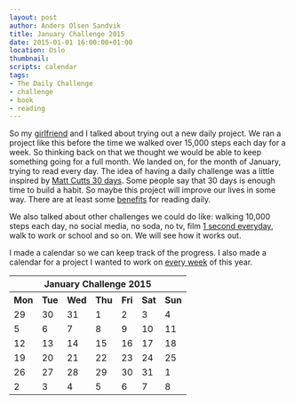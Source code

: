 ```yaml
---
layout: post
author: Anders Olsen Sandvik
title: January Challenge 2015
date: 2015-01-01 16:00:00+01:00
location: Oslo
thumbnail:
scripts: calendar
tags:
- The Daily Challenge
- challenge
- book
- reading
---
```


So my [girlfriend](http://goo.gl/0KAzRP) and I talked about trying out a new daily project. We ran a project like this before the time we walked over 15,000 steps each day for a week. So thinking back on that we thought we would be able to keep something going for a full month. We landed on, for the month of January, trying to read every day. The idea of having a daily challenge was a little inspired by [Matt Cutts 30 days](https://www.mattcutts.com/blog/30-days/). Some people say that 30 days is enough time to build a habit. So maybe this project will improve our lives in some way. There are at least some [benefits](http://www.lifehack.org/articles/lifestyle/10-benefits-reading-why-you-should-read-everyday.html) for reading daily.

We also talked about other challenges we could do like: walking 10,000 steps each day, no social media, no soda, no tv, film [1 second everyday](https://geo.itunes.apple.com/us/app/1-second-everyday/id587823548?mt=8&at=10lSys), walk to work or school and so on. We will see how it works out.

I made a calendar so we can keep track of the progress. I also made a calendar for a project I wanted to work on [every week](http://andersos.net/2015/01/01/once-a-week/) of this year.

<table>
  <thead>
    <tr>
      <th colspan="7">
        January Challenge 2015
      </th>
    </tr>
  </thead>
  <tbody>
    <tr>
      <th>Mon</th>
      <th>Tue</th>
      <th>Wed</th>
      <th>Thu</th>
      <th>Fri</th>
      <th>Sat</th>
      <th>Sun</th>
    </tr>
    <tr>
      <td class="off">29</td>
      <td class="off">30</td>
      <td class="off">31</td>
      <td class="success">1</td>
      <td class="success">2</td>
      <td class="success">3</td>
      <td class="success">4</td>
    </tr>
    <tr>
      <td class="success">5</td>
      <td class="success">6</td>
      <td class="success">7</td>
      <td class="success">8</td>
      <td class="success">9</td>
      <td class="success">10</td>
      <td class="success">11</td>
    </tr>
    <tr>
      <td class="success">12</td>
      <td class="success">13</td>
      <td class="success">14</td>
      <td class="success">15</td>
      <td class="success">16</td>
      <td class="success">17</td>
      <td class="success">18</td>
    </tr>
    <tr>
      <td class="success">19</td>
      <td class="success">20</td>
      <td class="success">21</td>
      <td class="success">22</td>
      <td class="success">23</td>
      <td class="success">24</td>
      <td class="success">25</td>
    </tr>
    <tr>
      <td class="success">26</td>
      <td class="success">27</td>
      <td class="success">28</td>
      <td class="success">29</td>
      <td class="success">30</td>
      <td class="success">31</td>
      <td class="off">1</td>
    </tr>
    <tr>
      <td class="off">2</td>
      <td class="off">3</td>
      <td class="off">4</td>
      <td class="off">5</td>
      <td class="off">6</td>
      <td class="off">7</td>
      <td class="off">8</td>
    </tr>
  </tbody>
</table>
